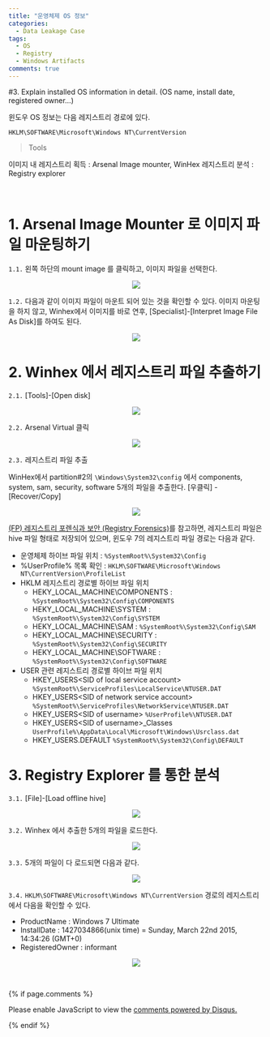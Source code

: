 ```yaml
---
title: "운영체제 OS 정보"
categories:
  - Data Leakage Case
tags:
  - OS
  - Registry
  - Windows Artifacts
comments: true
---
```


#3. Explain installed OS information in detail. (OS name, install date, registered owner…)

윈도우 OS 정보는 다음 레지스트리 경로에 있다.
```
HKLM\SOFTWARE\Microsoft\Windows NT\CurrentVersion
```

> Tools

이미지 내 레지스트리 획득 : Arsenal Image mounter, WinHex 
레지스트리 분석 : Registry explorer

<br>

# 1. Arsenal Image Mounter 로 이미지 파일 마운팅하기
`1.1.` 왼쪽 하단의 mount image 를 클릭하고, 이미지 파일을 선택한다.

<center><p><img src="/assets/2018-08-10-post-data_leakage_case_3/1.1.jpg"></p></center>

`1.2.` 다음과 같이 이미지 파일이 마운트 되어 있는 것을 확인할 수 있다.
이미지 마운팅을 하지 않고, Winhex에서 이미지를 바로 연후, [Specialist]-[Interpret Image File As Disk]를 하여도 된다.

<center><p><img src="/assets/2018-08-10-post-data_leakage_case_3/1.2.jpg"></p></center>

# 2. Winhex 에서 레지스트리 파일 추출하기
`2.1.` [Tools]-[Open disk]

<center><p><img src="/assets/2018-08-10-post-data_leakage_case_3/2.1.jpg"></p></center>

`2.2.` Arsenal Virtual 클릭

<center><p><img src="/assets/2018-08-10-post-data_leakage_case_3/2.2.jpg"></p></center>

`2.3.` 레지스트리 파일 추출

WinHex에서 partition#2의 `\Windows\System32\config` 에서 components, system, sam, security, software 5개의 파일을 추출한다. [우클릭] - [Recover/Copy]

<center><p><img src="/assets/2018-08-10-post-data_leakage_case_3/2.3.jpg"></p></center>

[(FP) 레지스트리 포렌식과 보안 (Registry Forensics)](https://github.com/proneer/Slides/tree/master/Windows)를 참고하면, 레지스트리 파일은 hive 파일 형태로 저장되어 있으며, 윈도우 7의 레지스트리 파일 경로는 다음과 같다.

- 운영체제 하이브 파일 위치 : `%SystemRoot%\System32\Config`
- %UserProfile% 목록 확인 : `HKLM\SOFTWARE\Microsoft\Windows NT\CurrentVersion\ProfileList`
- HKLM 레지스트리 경로별 하이브 파일 위치
  - HEKY_LOCAL_MACHINE\COMPONENTS : `%SystemRoot%\System32\Config\COMPONENTS`
  - HEKY_LOCAL_MACHINE\SYSTEM : `%SystemRoot%\System32\Config\SYSTEM`
  - HEKY_LOCAL_MACHINE\SAM : `%SystemRoot%\System32\Config\SAM`
  - HEKY_LOCAL_MACHINE\SECURITY : `%SystemRoot%\System32\Config\SECURITY`
  - HEKY_LOCAL_MACHINE\SOFTWARE : `%SystemRoot%\System32\Config\SOFTWARE`
- USER 관련 레지스트리 경로별 하이브 파일 위치
  - HKEY_USERS\<SID of local service account> `%SystemRoot%\ServiceProfiles\LocalService\NTUSER.DAT`
  - HKEY_USERS\<SID of network service account> `%SystemRoot%\ServiceProfiles\NetworkService\NTUSER.DAT`
  - HKEY_USERS\<SID of username> `%UserProfile%\NTUSER.DAT`
  - HKEY_USERS\<SID of username>_Classes `UserProfile%\AppData\Local\Microsoft\Windows\Usrclass.dat`
  - HKEY_USERS\.DEFAULT `%SystemRoot%\System32\Config\DEFAULT`

# 3. Registry Explorer 를 통한 분석
`3.1.` [File]-[Load offline hive]

<center><p><img src="/assets/2018-08-10-post-data_leakage_case_3/3.1.jpg"></p></center>

`3.2.` Winhex 에서 추출한 5개의 파일을 로드한다.

<center><p><img src="/assets/2018-08-10-post-data_leakage_case_3/3.2.jpg"></p></center>

`3.3.` 5개의 파일이 다 로드되면 다음과 같다.

<center><p><img src="/assets/2018-08-10-post-data_leakage_case_3/3.3.jpg"></p></center>

`3.4.` `HKLM\SOFTWARE\Microsoft\Windows NT\CurrentVersion` 경로의 레지스트리에서 다음을 확인할 수 있다.

- ProductName : Windows 7 Ultimate
- InstallDate : 1427034866(unix time) = Sunday, March 22nd 2015, 14:34:26 (GMT+0)
- RegisteredOwner : informant

<center><p><img src="/assets/2018-08-10-post-data_leakage_case_3/3.4.jpg"></p></center>

<br>

{% if page.comments %}

<div id="disqus_thread"></div>
<script>

/**
*  RECOMMENDED CONFIGURATION VARIABLES: EDIT AND UNCOMMENT THE SECTION BELOW TO INSERT DYNAMIC VALUES FROM YOUR PLATFORM OR CMS.
*  LEARN WHY DEFINING THESE VARIABLES IS IMPORTANT: https://disqus.com/admin/universalcode/#configuration-variables*/
/*
var disqus_config = function () {
this.page.url = PAGE_URL;  // Replace PAGE_URL with your page's canonical URL variable
this.page.identifier = PAGE_IDENTIFIER; // Replace PAGE_IDENTIFIER with your page's unique identifier variable
};
*/
(function() { // DON'T EDIT BELOW THIS LINE
var d = document, s = d.createElement('script');
s.src = 'https://https-c0msherl0ck-github-io.disqus.com/embed.js';
s.setAttribute('data-timestamp', +new Date());
(d.head || d.body).appendChild(s);
})();
</script>
<noscript>Please enable JavaScript to view the <a href="https://disqus.com/?ref_noscript">comments powered by Disqus.</a></noscript>
                            
{% endif %}
